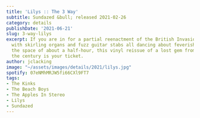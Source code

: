 ```yaml
---
title: 'Lilys :: The 3 Way'
subtitle: Sundazed &bull; released 2021-02-26
category: details
publishDate: '2021-06-21'
slug: 3-way-lilys
excerpt: If you are in for a partial reenactment of the British Invasion, complete
  with skirling organs and fuzz guitar stabs all dancing about feverishly, all in
  the space of about a half-hour, this vinyl reissue of a lost gem from the turn of
  the century is your ticket.
author: jclacking
image: "~/assets/images/details/2021/lilys.jpg"
spotify: 07eNMhMRJW5fi66CXl9FT7
tags:
- The Kinks
- The Beach Boys
- The Apples In Stereo
- Lilys
- Sundazed
---
```


